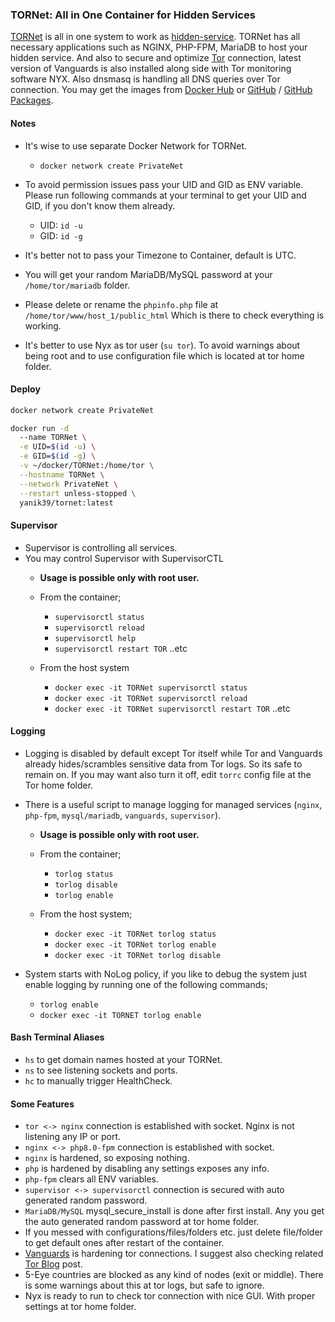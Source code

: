 ### TORNet: All in One Container for Hidden Services

[TORNet](https://github.com/Yanik39/TORNet) is all in one system to work as [hidden-service](https://www.linuxjournal.com/content/tor-hidden-services). TORNet has all necessary applications such as NGINX, PHP-FPM, MariaDB to host your hidden service. 
And also to secure and optimize [Tor](https://2019.www.torproject.org/about/overview.html.en) connection, latest version of Vanguards is also installed along side with Tor monitoring software NYX. Also dnsmasq is handling all DNS queries over Tor connection. You may get the images from [Docker Hub](https://hub.docker.com/r/yanik39/tornet) or [GitHub](https://github.com/Yanik39/TORNet) / [GitHub Packages](https://github.com/Yanik39?tab=packages&repo_name=TORNet).


#### Notes
  * It's wise to use separate Docker Network for TORNet.
    * `docker network create PrivateNet`
  
  * To avoid permission issues pass your UID and GID as ENV variable. Please run following commands at your terminal to get your UID and GID, if you don't know them already.
    * UID: `id -u`
    * GID: `id -g`
  
  * It's better not to pass your Timezone to Container, default is UTC.
  * You will get your random MariaDB/MySQL password at your `/home/tor/mariadb` folder.
  * Please delete or rename the `phpinfo.php` file at `/home/tor/www/host_1/public_html` Which is there to check everything is working.
  * It's better to use Nyx as tor user (`su tor`). To avoid warnings about being root and to use configuration file which is located at tor home folder.

#### Deploy

  ```bash
  docker network create PrivateNet
  
  docker run -d 
    --name TORNet \
    -e UID=$(id -u) \
    -e GID=$(id -g) \
    -v ~/docker/TORNet:/home/tor \
    --hostname TORNet \
    --network PrivateNet \
    --restart unless-stopped \  
    yanik39/tornet:latest
  ```
  
#### Supervisor
  * Supervisor is controlling all services.
  * You may control Supervisor with SupervisorCTL
    * **Usage is possible only with root user.**
    * From the container;
      * `supervisorctl status`
      * `supervisorctl reload`
      * `supervisorctl help`
      * `supervisorctl restart TOR` ..etc
    
    * From the host system
      * `docker exec -it TORNet supervisorctl status`
      * `docker exec -it TORNet supervisorctl reload`
      * `docker exec -it TORNet supervisorctl restart TOR` ..etc

#### Logging
  * Logging is disabled by default except Tor itself while Tor and Vanguards already hides/scrambles sensitive data from Tor logs. So its safe to remain on. If you may want also turn it off, edit `torrc` config file at the Tor home folder.
  * There is a useful script to manage logging for managed services (`nginx`, `php-fpm`, `mysql/mariadb`, `vanguards`, `supervisor`). 
    * **Usage is possible only with root user.**
    * From the container;    
      * `torlog status`
      * `torlog disable`
      * `torlog enable`
     
     * From the host system;
       * `docker exec -it TORNet torlog status`
       * `docker exec -it TORNet torlog enable`
       * `docker exec -it TORNet torlog disable`
  
  * System starts with NoLog policy, if you like to debug the system just enable logging by running one of the following commands; 
    * `torlog enable`
    * `docker exec -it TORNET torlog enable`

#### Bash Terminal Aliases
  * `hs` to get domain names hosted at your TORNet.
  * `ns` to see listening sockets and ports.
  * `hc` to manually trigger HealthCheck.

#### Some Features
  * `tor <-> nginx` connection is established with socket. Nginx is not listening any IP or port.
  * `nginx <-> php8.0-fpm` connection is established with socket.
  * `nginx` is hardened, so exposing nothing.
  * `php` is hardened by disabling any settings exposes any info.
  * `php-fpm` clears all ENV variables.
  * `supervisor <-> supervisorctl` connection is secured with auto generated random password.
  * `MariaDB/MySQL` mysql_secure_install is done after first install. Any you get the auto generated random password at tor home folder.
  * If you messed with configurations/files/folders etc. just delete file/folder to get default ones after restart of the container.
  * [Vanguards](https://github.com/mikeperry-tor/vanguards) is hardening tor connections. I suggest also checking related [Tor Blog](https://blog.torproject.org/announcing-vanguards-add-onion-services) post.
  * 5-Eye countries are blocked as any kind of nodes (exit or middle). There is some warnings about this at tor logs, but safe to ignore.
  * Nyx is ready to run to check tor connection with nice GUI. With proper settings at tor home folder.
